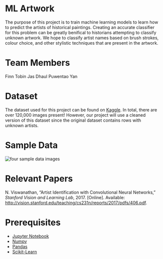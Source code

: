 # ML Artwork

The purpose of this project is to train machine learning models to learn how to predict the artists of historical paintings. Creating an accurate classifier for this problem can be greatly benifical to historians attempting to classify unknown artwork. We hope to classify artist names based on brush strokes, colour choice, and other stylistic techniques that are present in the artwork. 

# Team Members
Finn Tobin
Jas Dhaul
Puwentao Yan

# Dataset

The dataset used for this project can be found on [Kaggle](https://www.kaggle.com/datasets/antoinegruson/-wikiart-all-images-120k-link?resource=download). In total, there are over 120,000 images present! However, our project will use a cleaned version of this dataset since the original dataset contains rows with unknown artists.

# Sample Data

![four sample data images](https://i.imgur.com/Qrlazof.png)

# Relevant Papers

N. Viswanathan, “Artist Identification with Convolutional Neural Networks,” _Stanford Vision and Learning Lab_, 2017. [Online]. Available: http://vision.stanford.edu/teaching/cs231n/reports/2017/pdfs/406.pdf.

# Prerequisites

 - [Jupyter Notebook](https://jupyter.org/)
 - [Numpy](https://numpy.org/)
 - [Pandas](https://pandas.pydata.org/)
 - [Scikit-Learn](https://scikit-learn.org/stable/)
